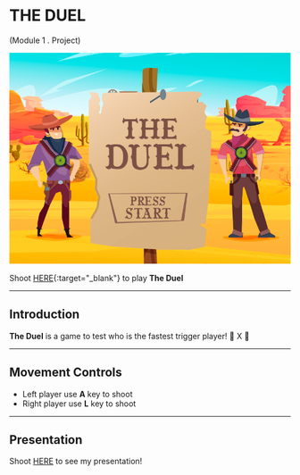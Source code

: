 # THE DUEL

(Module 1 . Project)

![Start Screen](./images/startscreen.png)

Shoot [HERE](https://paulobart.github.io/the-duel/){:target="_blank"} to play **The Duel**

---

## Introduction

**The Duel** is a game to test who is the fastest trigger player! :gun: X :gun:

---

## Movement Controls

- Left player use **A** key to shoot
- Right player use **L** key to shoot

---

## Presentation

Shoot [HERE](https://slides.com/pauloduarte/deck/live) to see my presentation!
